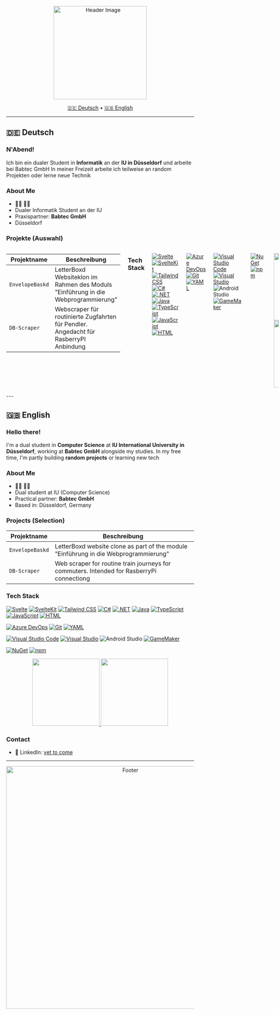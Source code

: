 <!-- Header -->
<p align="center">
  <img src= "https://media4.giphy.com/media/v1.Y2lkPTc5MGI3NjExeGxmNjcxYzNyNWh3ODdzdGVndm94dDl1NWFhYWpjd2x0YW93a2QwMCZlcD12MV9pbnRlcm5hbF9naWZfYnlfaWQmY3Q9Zw/kjETcOXKdbYLS/giphy.gif" width="250" alt="Header Image" />
</p>

<p align="center">
  <a href="#de">🇩🇪 Deutsch</a> • <a href="#en">🇬🇧 English</a>
</p>

---

## 🇩🇪 Deutsch <a id="de"></a>

###  N'Abend!

Ich bin ein dualer Student in **Informatik** an der **IU in Düsseldorf** und arbeite bei Babtec GmbH
In meiner Freizeit arbeite ich teilweise an random Projekten oder lerne neue Technik

### About Me

- 🏳️‍🌈 🚩🏴
-  Dualer Informatik Student an der IU
-  Praxispartner: **Babtec GmbH**
-  Düsseldorf

### Projekte (Auswahl)

<div style="display: flex; justify-content: space-between; align-items: flex-start; gap: 20px;">
  <div>
  <table>
    <thead>
      <tr>
        <th>Projektname</th>
        <th>Beschreibung</th>
      </tr>
    </thead>
    <tbody>
      <tr>
        <td><code>EnvelopeBaskd</code></td>
        <td>LetterBoxd Websiteklon im Rahmen des Moduls "Einführung in die Webprogrammierung"</td>
      </tr>
      <tr>
        <td><code>DB-Scraper</code></td>
        <td>Webscraper für routinierte Zugfahrten für Pendler. Angedacht für RasberryPI Anbindung</td>
      </tr>
    </tbody>
  </table>
  </div>

### Tech Stack

[![Svelte](https://img.shields.io/badge/Svelte-%23f1413d.svg?logo=svelte&logoColor=white)](#)
[![SvelteKit](https://img.shields.io/badge/SvelteKit-%23f1413d.svg?logo=svelte&logoColor=white)](#)
[![Tailwind CSS](https://img.shields.io/badge/Tailwind%20CSS-%2338B2AC.svg?logo=tailwind-css&logoColor=white)](#)
[![C#](https://custom-icon-badges.demolab.com/badge/C%23-%23239120.svg?logo=cshrp&logoColor=white)](#)
[![.NET](https://img.shields.io/badge/.NET-512BD4?logo=dotnet&logoColor=fff)](#)
[![Java](https://img.shields.io/badge/Java-%23ED8B00.svg?logo=openjdk&logoColor=white)](#)
[![TypeScript](https://img.shields.io/badge/TypeScript-3178C6?logo=typescript&logoColor=fff)](#)
[![JavaScript](https://img.shields.io/badge/JavaScript-F7DF1E?logo=javascript&logoColor=000)](#)
[![HTML](https://img.shields.io/badge/HTML-%23E34F26.svg?logo=html5&logoColor=white)](#)

[![Azure DevOps](https://custom-icon-badges.demolab.com/badge/Azure%20DevOps-0078D7?logo=azure-devops-white&logoColor=fff)](#)
[![Git](https://img.shields.io/badge/Git-F05032?logo=git&logoColor=fff)](#)
[![YAML](https://img.shields.io/badge/YAML-CB171E?logo=yaml&logoColor=fff)](#)

[![Visual Studio Code](https://custom-icon-badges.demolab.com/badge/Visual%20Studio%20Code-0078d7.svg?logo=vsc&logoColor=white)](#)
[![Visual Studio](https://custom-icon-badges.demolab.com/badge/Visual%20Studio-5C2D91.svg?&logo=visualstudio&logoColor=white)](#)
![Android Studio](https://img.shields.io/badge/-Android%20Studio-05122A?style=flat&logo=android-studio&logoColor=3DDC84)
[![GameMaker](https://img.shields.io/badge/GameMaker-000?logo=gamemaker&logoColor=fff)](#)

[![NuGet](https://img.shields.io/badge/NuGet-004880?logo=nuget&logoColor=fff)](#)
[![npm](https://img.shields.io/badge/npm-CB3837?logo=npm&logoColor=fff)](#)


<p align="center">
<a href="https://github.com/tf664">
  <img height="180em" src="https://github-readme-stats-eight-theta.vercel.app/api?username=tf664&show_icons=true&theme=midnight-purple&include_all_commits=true&count_private=true"/>
  <img height="180em" src="https://github-readme-stats-eight-theta.vercel.app/api/top-langs/?username=tf664&layout=compact&langs_count=8&theme=midnight-purple"/>
</a>
</p>

### Kontakt

- 📯 LinkedIn: [bald](https://linkedin.com/in/placeholder)
- 
  <!-- Side GIF -->
  <img src="https://media3.giphy.com/media/Tj9MTUMTYNCGurm7Hq/giphy.gif" width="200" alt="Side Image" />
</div>
--- 

## 🇬🇧 English <a id="en"></a>

###  Hello there!

I'm a dual student in **Computer Science** at **IU International University in Düsseldorf**, working at **Babtec GmbH** alongside my studies.
In my free time, I'm partly building **random projects** or learning new tech

### About Me

- 🏳️‍🌈 🚩🏴
-  Dual student at IU (Computer Science)
-  Practical partner: **Babtec GmbH**
-  Based in: Düsseldorf, Germany

### Projects (Selection)
<div>
 <table>
    <thead>
      <tr>
        <th>Projektname</th>
        <th>Beschreibung</th>
      </tr>
    </thead>
    <tbody>
      <tr>
        <td><code>EnvelopeBaskd</code></td>
        <td> LetterBoxd website clone as part of the module "Einführung in die Webprogrammierung"</td>
      </tr>
      <tr>
        <td><code>DB-Scraper</code></td>
        <td> Web scraper for routine train journeys for commuters. Intended for RasberryPi connectiong</td>
      </tr>
    </tbody>
  </table>
</div>

### Tech Stack

[![Svelte](https://img.shields.io/badge/Svelte-%23f1413d.svg?logo=svelte&logoColor=white)](#)
[![SvelteKit](https://img.shields.io/badge/SvelteKit-%23f1413d.svg?logo=svelte&logoColor=white)](#)
[![Tailwind CSS](https://img.shields.io/badge/Tailwind%20CSS-%2338B2AC.svg?logo=tailwind-css&logoColor=white)](#)
[![C#](https://custom-icon-badges.demolab.com/badge/C%23-%23239120.svg?logo=cshrp&logoColor=white)](#)
[![.NET](https://img.shields.io/badge/.NET-512BD4?logo=dotnet&logoColor=fff)](#)
[![Java](https://img.shields.io/badge/Java-%23ED8B00.svg?logo=openjdk&logoColor=white)](#)
[![TypeScript](https://img.shields.io/badge/TypeScript-3178C6?logo=typescript&logoColor=fff)](#)
[![JavaScript](https://img.shields.io/badge/JavaScript-F7DF1E?logo=javascript&logoColor=000)](#)
[![HTML](https://img.shields.io/badge/HTML-%23E34F26.svg?logo=html5&logoColor=white)](#)

[![Azure DevOps](https://custom-icon-badges.demolab.com/badge/Azure%20DevOps-0078D7?logo=azure-devops-white&logoColor=fff)](#)
[![Git](https://img.shields.io/badge/Git-F05032?logo=git&logoColor=fff)](#)
[![YAML](https://img.shields.io/badge/YAML-CB171E?logo=yaml&logoColor=fff)](#)

[![Visual Studio Code](https://custom-icon-badges.demolab.com/badge/Visual%20Studio%20Code-0078d7.svg?logo=vsc&logoColor=white)](#)
[![Visual Studio](https://custom-icon-badges.demolab.com/badge/Visual%20Studio-5C2D91.svg?&logo=visualstudio&logoColor=white)](#)
![Android Studio](https://img.shields.io/badge/-Android%20Studio-05122A?style=flat&logo=android-studio&logoColor=3DDC84)
[![GameMaker](https://img.shields.io/badge/GameMaker-000?logo=gamemaker&logoColor=fff)](#)

[![NuGet](https://img.shields.io/badge/NuGet-004880?logo=nuget&logoColor=fff)](#)
[![npm](https://img.shields.io/badge/npm-CB3837?logo=npm&logoColor=fff)](#)


<p align="center">
<a href="https://github.com/tf664">
  <img height="180em" src="https://github-readme-stats-eight-theta.vercel.app/api?username=tf664&show_icons=true&theme=midnight-purple&include_all_commits=true&count_private=true"/>
  <img height="180em" src="https://github-readme-stats-eight-theta.vercel.app/api/top-langs/?username=tf664&layout=compact&langs_count=8&theme=midnight-purple"/>
</a>
</p>

### Contact

- 📯 LinkedIn: [yet to come](https://linkedin.com/in/placeholder)

---

<p align="center">
  <img src="https://media4.giphy.com/media/v1.Y2lkPTc5MGI3NjExa3pnbG51dXZkcjNwMjNncTR6MGVuaGE3NmNrZjA4YWduMHo4eDBmNiZlcD12MV9pbnRlcm5hbF9naWZfYnlfaWQmY3Q9Zw/GcntJ8502JIXIqp7u9/giphy.gif" width="650" alt="Footer" />
</p>
